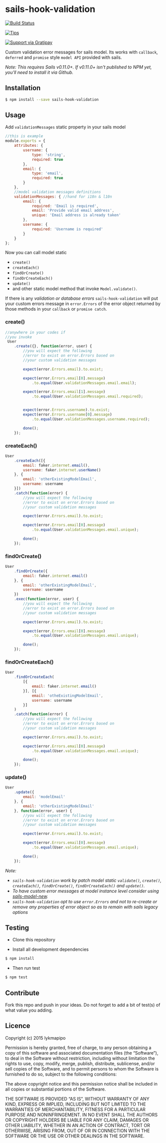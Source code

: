 sails-hook-validation
=====================

[![Build Status](https://travis-ci.org/lykmapipo/sails-hook-validation.svg?branch=master)](https://travis-ci.org/lykmapipo/sails-hook-validation)

[![Tips](https://img.shields.io/gratipay/lykmapipo.svg)](https://gratipay.com/lykmapipo/)

[![Support via Gratipay](https://cdn.rawgit.com/gratipay/gratipay-badge/2.3.0/dist/gratipay.svg)](https://gratipay.com/lykmapipo/)

Custom validation error messages for sails model. Its works with `callback`, `deferred` and `promise` style `model API` provided with sails.

*Note: This requires Sails v0.11.0+.  If v0.11.0+ isn't published to NPM yet, you'll need to install it via Github.*

## Installation
```sh
$ npm install --save sails-hook-validation
```

## Usage
Add `validationMessages` static property in your sails model
```js
//this is example
module.exports = {
    attributes: {
        username: {
            type: 'string',
            required: true
        },
        email: {
            type: 'email',
            required: true
        }
    },
    //model validation messages definitions
    validationMessages: { //hand for i18n & l10n
        email: {
            required: 'Email is required',
            email: 'Provide valid email address',
            unique: 'Email address is already taken'
        },
        username: {
            required: 'Username is required'
        }
    }
};
```
Now you can call model static 
- `create()`
- `createEach()`
- `findOrCreate()`
- `findOrCreateEach()`
- `update()` 
- and other static model method that invoke `Model.validate()`. 

If there is any *validation or database errors* `sails-hook-validation` will put your custom errors message in `error.Errors` of the error object returned by those methods in your `callback` or `promise catch`.

### create()
```js
//anywhere in your codes if
//you invoke
 User
    .create({}, function(error, user) {
        //you will expect the following
        //error to exist on error.Errors based on 
        //your custom validation messages

        expect(error.Errors.email).to.exist;

        expect(error.Errors.email[0].message)
            .to.equal(User.validationMessages.email.email);

        expect(error.Errors.email[1].message)
            .to.equal(User.validationMessages.email.required);


        expect(error.Errors.username).to.exist;
        expect(error.Errors.username[0].message)
            .to.equal(User.validationMessages.username.required);

        done();
    });
```

### createEach()
```js
User
    .createEach([{
        email: faker.internet.email(),
        username: faker.internet.userName()
    }, {
        email: 'otherExistingModelEmail',
        username: username
    }])
    .catch(function(error) {
        //you will expect the following
        //error to exist on error.Errors based on 
        //your custom validation messages

        expect(error.Errors.email).to.exist;

        expect(error.Errors.email[0].message)
            .to.equal(User.validationMessages.email.unique);

        done();
    });
```

### findOrCreate()
```js
User
    .findOrCreate({
        email: faker.internet.email()
    }, {
        email: 'otherExistingModelEmail',
        username: username
    })
    .exec(function(error, user) {
        //you will expect the following
        //error to exist on error.Errors based on 
        //your custom validation messages

        expect(error.Errors.email).to.exist;

        expect(error.Errors.email[0].message)
            .to.equal(User.validationMessages.email.unique);

        done();
    });
```

### findOrCreateEach()
```js
User
    .findOrCreateEach(
        [{
            email: faker.internet.email()
        }], [{
            email: 'otheExistingModelEmail',
            username: username
        }]
    )
    .catch(function(error) {
        //you will expect the following
        //error to exist on error.Errors based on 
        //your custom validation messages

        expect(error.Errors.email).to.exist;

        expect(error.Errors.email[0].message)
            .to.equal(User.validationMessages.email.unique);

        done();
    });
```

### update()
```js
User
    .update({
        email: 'modelEmail'
    }, {
        email: 'otherExistingModelEmail'
    }, function(error, user) {
        //you will expect the following
        //error to exist on error.Errors based on 
        //your custom validation messages

        expect(error.Errors.email).to.exist;

        expect(error.Errors.email[0].message)
            .to.equal(User.validationMessages.email.unique);

        done();
    });
```

*Note:* 
- *`sails-hook-validation` work by patch model static `validate()`, `create()`, `createEach()`, `findOrCreate()`, `findOrCreateEach()` and `update()`.*
- *To have custom error messages at model instance level consider using [sails-model-new](https://github.com/lykmapipo/sails-model-new).*
- *`sails-hook-validation` opt to use `error.Errors` and not to re-create or remove any properties of error object so as to remain with sails legacy options*

## Testing

* Clone this repository

* Install all development dependencies

```sh
$ npm install
```
* Then run test

```sh
$ npm test
```

## Contribute

Fork this repo and push in your ideas. 
Do not forget to add a bit of test(s) of what value you adding.

## Licence

Copyright (c) 2015 lykmapipo

Permission is hereby granted, free of charge, to any person obtaining a copy of this software and associated documentation files (the “Software”), to deal in the Software without restriction, including without limitation the rights to use, copy, modify, merge, publish, distribute, sublicense, and/or sell copies of the Software, and to permit persons to whom the Software is furnished to do so, subject to the following conditions:

The above copyright notice and this permission notice shall be included in all copies or substantial portions of the Software.

THE SOFTWARE IS PROVIDED “AS IS”, WITHOUT WARRANTY OF ANY KIND, EXPRESS OR IMPLIED, INCLUDING BUT NOT LIMITED TO THE WARRANTIES OF MERCHANTABILITY, FITNESS FOR A PARTICULAR PURPOSE AND NONINFRINGEMENT. IN NO EVENT SHALL THE AUTHORS OR COPYRIGHT HOLDERS BE LIABLE FOR ANY CLAIM, DAMAGES OR OTHER LIABILITY, WHETHER IN AN ACTION OF CONTRACT, TORT OR OTHERWISE, ARISING FROM, OUT OF OR IN CONNECTION WITH THE SOFTWARE OR THE USE OR OTHER DEALINGS IN THE SOFTWARE. 
